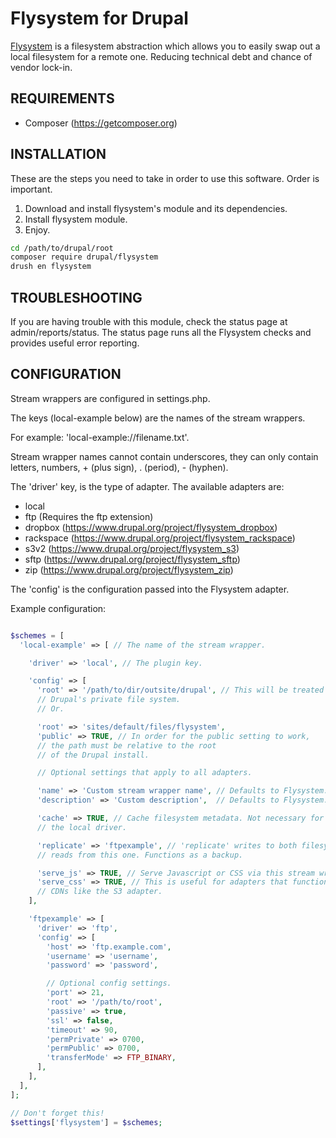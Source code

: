 Flysystem for Drupal
====================

[Flysystem](http://flysystem.thephpleague.com/) is a filesystem abstraction
which allows you to easily swap out a local filesystem for a remote one.
Reducing technical debt and chance of vendor lock-in.

## REQUIREMENTS ##

- Composer (https://getcomposer.org)

## INSTALLATION ##

These are the steps you need to take in order to use this software. Order is
important.

 1. Download and install flysystem's module and its dependencies.
 2. Install flysystem module.
 3. Enjoy.

```bash
cd /path/to/drupal/root
composer require drupal/flysystem
drush en flysystem
```

## TROUBLESHOOTING ##

If you are having trouble with this module, check the status page at
admin/reports/status. The status page runs all the Flysystem checks and provides
useful error reporting.

## CONFIGURATION ##

Stream wrappers are configured in settings.php.

The keys (local-example below) are the names of the stream wrappers.

For example: 'local-example://filename.txt'.

Stream wrapper names cannot contain underscores, they can only contain letters,
numbers, + (plus sign), . (period), - (hyphen).

The 'driver' key, is the type of adapter. The available adapters are:

 - local
 - ftp (Requires the ftp extension)
 - dropbox (https://www.drupal.org/project/flysystem_dropbox)
 - rackspace (https://www.drupal.org/project/flysystem_rackspace)
 - s3v2 (https://www.drupal.org/project/flysystem_s3)
 - sftp (https://www.drupal.org/project/flysystem_sftp)
 - zip (https://www.drupal.org/project/flysystem_zip)

The 'config' is the configuration passed into the Flysystem adapter.

Example configuration:

```php

$schemes = [
  'local-example' => [ // The name of the stream wrapper.

    'driver' => 'local', // The plugin key.

    'config' => [
      'root' => '/path/to/dir/outsite/drupal', // This will be treated similarly
      // Drupal's private file system.
      // Or.

      'root' => 'sites/default/files/flysystem',
      'public' => TRUE, // In order for the public setting to work,
      // the path must be relative to the root
      // of the Drupal install.

      // Optional settings that apply to all adapters.

      'name' => 'Custom stream wrapper name', // Defaults to Flysystem: scheme.
      'description' => 'Custom description',  // Defaults to Flysystem: scheme.

      'cache' => TRUE, // Cache filesystem metadata. Not necessary for
      // the local driver.

      'replicate' => 'ftpexample', // 'replicate' writes to both filesystems, but
      // reads from this one. Functions as a backup.

      'serve_js' => TRUE, // Serve Javascript or CSS via this stream wrapper.
      'serve_css' => TRUE, // This is useful for adapters that function as
      // CDNs like the S3 adapter.
    ],

    'ftpexample' => [
      'driver' => 'ftp',
      'config' => [
        'host' => 'ftp.example.com',
        'username' => 'username',
        'password' => 'password',

        // Optional config settings.
        'port' => 21,
        'root' => '/path/to/root',
        'passive' => true,
        'ssl' => false,
        'timeout' => 90,
        'permPrivate' => 0700,
        'permPublic' => 0700,
        'transferMode' => FTP_BINARY,
      ],
    ],
  ],
];

// Don't forget this!
$settings['flysystem'] = $schemes;
```
